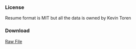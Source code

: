 ### License

Resume format is MIT but all the data is owned by Kevin Toren

### Download

[Raw File](https://raw.githubusercontent.com/seadeef/resume/master/Kevin_Toren_Resume.pdf)

